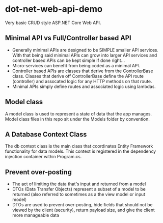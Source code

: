 # dot-net-web-api-demo

Very basic CRUD style ASP.NET Core Web API.

## Minimal API vs Full/Controller based API

- Generally minimal APIs are designed to be SIMPLE smaller API services. With that being said minimal APIs can grow into larger API services and controller based APIs can be kept simple if done right...
- Micro-services can benefit from being coded as a minimal API.
- Controller based APIs are classes that derive from the ControllerBase class. Classes that derive off ControllerBase define the API route (controller) and assocated logic for any HTTP methods on that route.
- Minimal APIs simply define routes and associated logic using lambdas.

## Model class

A model class is used to represent a state of data that the app manages. Model class files in this repo sit under the Models folder by convention.

## A Database Context Class

The db context class is the main class that coordinates Entity Framework functionality for data models. This context is registered in the dependency injection container within Program.cs.

## Prevent over-posting

- The act of limiting the data that's input and returned from a model
- DTOs (Data Transfer Objects) represent a subset of a model to be returned (also referred to sometimes as a the view model or input model)
- DTOs are used to prevent over-posting, hide fields that should not be viewed by the client (security), return payload size, and give the client more manageable data
